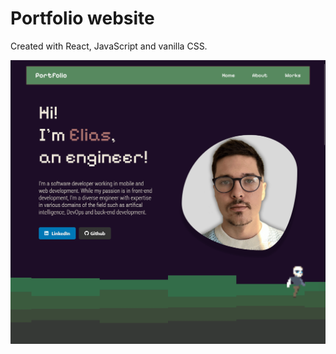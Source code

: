 # Portfolio website

Created with React, JavaScript and vanilla CSS.

![Demo](./src/assets/firefox_VO7gelnUEJ.gif)
